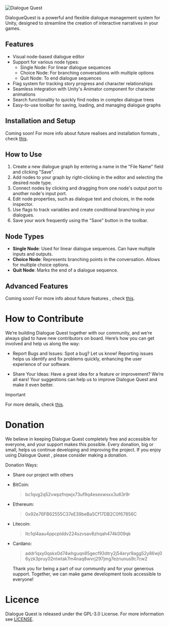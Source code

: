 ![Dialogue Quest](./Logo/DialogueQuest.jpg)

DialogueQuest is a powerful and flexible dialogue management system for Unity, designed to streamline the creation of interactive narratives in your games.

## Features

- Visual node-based dialogue editor
- Support for various node types:
  - Single Node: For linear dialogue sequences
  - Choice Node: For branching conversations with multiple options
  - Quit Node: To end dialogue sequences
- Flag system for tracking story progress and character relationships
- Seamless integration with Unity's Animator component for character animations
- Search functionality to quickly find nodes in complex dialogue trees
- Easy-to-use toolbar for saving, loading, and managing dialogue graphs

## Installation and Setup

Coming soon!
For more info about future realises and installation formats , check [this](https://github.com/aydakikio/DialogueQuest/discussions/5).

## How to Use

1. Create a new dialogue graph by entering a name in the "File Name" field and clicking "Save".
2. Add nodes to your graph by right-clicking in the editor and selecting the desired node type.
3. Connect nodes by clicking and dragging from one node's output port to another node's input port.
4. Edit node properties, such as dialogue text and choices, in the node inspector.
5. Use flags to track variables and create conditional branching in your dialogues.
6. Save your work frequently using the "Save" button in the toolbar.

## Node Types

- **Single Node**: Used for linear dialogue sequences. Can have multiple inputs and outputs.
- **Choice Node**: Represents branching points in the conversation. Allows for multiple choice options.
- **Quit Node**: Marks the end of a dialogue sequence.

## Advanced Features

Coming soon!
For more info about future features , check [this](https://github.com/aydakikio/DialogueQuest/discussions/5).

# How to Contribute

We’re building Dialogue Quest together with our community, and we’re always glad to have new contributors on board. Here’s how you can get involved and help us along the way:

- Report Bugs and Issues: Spot a bug? Let us know! Reporting issues helps us identify and fix problems quickly, enhancing the user experience of our software.
  
- Share Your Ideas: Have a great idea for a feature or improvement? We’re all ears! Your suggestions can help us to improve Dialogue Quest and make it even better.
  
> [!IMPORTANT]
>  
> For more details, check [this](https://github.com/aydakikio/DialogueQuest/blob/main/CONTRIBUTING.md).

# Donation

We believe in keeping Dialogue Quest completely free and accessible for everyone, and your support makes this possible. Every donation, big or small, helps us continue developing and improving the project. If you enjoy using Dialogue Quest , please consider making a donation.

Donation Ways:

   * Share our project with others
  
   * BitCoin:
     
      > bc1qvg2q52vwpzfrqwjx73uf9q4esexwsxx3u63r9r
      
   * Ethereum:
     
      > 0x92e76FB62555C37eE39beBa5Cf17DB2C0f67856C
      
   * Litecoin:
     
      > ltc1ql4aau4ppcplddv224szvsav8zhqah474k009qk
      
   * Cardano:
     
      > addr1qxy0qskx0d74whguqn85gecf93dtry2j54eryr9agg52y86wj06yzk3pruy02ntwtak7m4naq8wvrj297jmg7eznunus9c7cw2
      

     Thank you for being a part of our community and for your generous support. Together, we can make game development tools accessible to everyone!
   

#  Licence 
 Dialogue Quest is released under the GPL-3.0 License. For more information see [LICENSE](https://github.com/aydakikio/DialogueQuest/blob/main/LICENSE).

